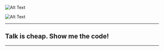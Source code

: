![Alt Text](https://build-it-yourself.com/s-programs/images/geek-gif.gif )

![Alt Text](https://bestanimations.com/Holidays/Fireworks/fireworks/ba-awesome-colorful-fireworks-animated-gif-image-s.gif)


------------------------------
## Talk is cheap. Show me the code!
------------------------------



